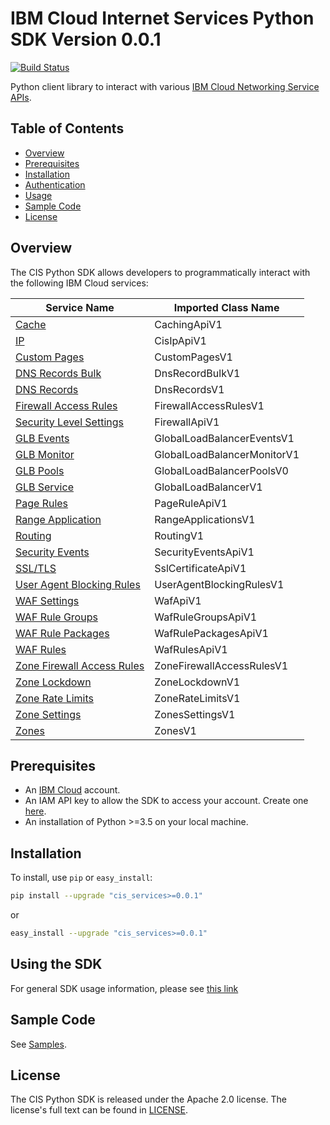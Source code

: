 # IBM Cloud Internet Services Python SDK Version 0.0.1

[![Build Status](https://travis.ibm.com/ibmcloud/cis-python-sdk.svg?token=rbgzvDpUs1FYz2haTgpg&branch=master)](https://travis.ibm.com/ibmcloud/cis-python-sdk)

Python client library to interact with various [IBM Cloud Networking Service APIs](https://cloud.ibm.com/apidocs?category=network).

## Table of Contents

* [Overview](#overview)
* [Prerequisites](#prerequisites)
* [Installation](#installation)
* [Authentication](#authentication)
* [Usage](#using-the-sdk)
* [Sample Code](#sample-code)
* [License](#license)

## Overview

The CIS Python SDK allows developers to programmatically interact with the following IBM Cloud services:

Service Name | Imported Class Name
--- | ---
[Cache](https://cloud.ibm.com/apidocs/cis/cache) | CachingApiV1
[IP](https://cloud.ibm.com/apidocs/cis/ip) | CisIpApiV1
[Custom Pages](https://cloud.ibm.com/apidocs/cis) | CustomPagesV1
[DNS Records Bulk](https://cloud.ibm.com/apidocs/cis/dnsrecords) | DnsRecordBulkV1
[DNS Records](https://cloud.ibm.com/apidocs/cis/dnsrecords) | DnsRecordsV1
[Firewall Access Rules](https://cloud.ibm.com/apidocs/cis/firewall-access-rule) | FirewallAccessRulesV1
[Security Level Settings](https://cloud.ibm.com/apidocs/cis/security-level-settings) | FirewallApiV1
[GLB Events](https://cloud.ibm.com/apidocs/cis/glb-events) | GlobalLoadBalancerEventsV1
[GLB Monitor](https://cloud.ibm.com/apidocs/cis/glb-monitor) | GlobalLoadBalancerMonitorV1
[GLB Pools](https://cloud.ibm.com/apidocs/cis/glb-pool) | GlobalLoadBalancerPoolsV0
[GLB Service](https://cloud.ibm.com/apidocs/cis/glb) | GlobalLoadBalancerV1
[Page Rules](https://cloud.ibm.com/apidocs/cis/page-rules) | PageRuleApiV1
[Range Application](https://cloud.ibm.com/apidocs/cis/range) | RangeApplicationsV1
[Routing](https://cloud.ibm.com/apidocs/cis/routing) | RoutingV1
[Security Events](https://cloud.ibm.com/apidocs/cis) | SecurityEventsApiV1
[SSL/TLS](https://cloud.ibm.com/apidocs/cis/tls) | SslCertificateApiV1
[User Agent Blocking Rules](https://cloud.ibm.com/apidocs/cis/user-agent-rules) | UserAgentBlockingRulesV1
[WAF Settings](https://cloud.ibm.com/apidocs/cis/waf) | WafApiV1
[WAF Rule Groups](https://cloud.ibm.com/apidocs/cis/waf-groups) | WafRuleGroupsApiV1
[WAF Rule Packages](https://cloud.ibm.com/apidocs/cis/waf-packages) | WafRulePackagesApiV1
[WAF Rules](https://cloud.ibm.com/apidocs/cis/waf-rules) | WafRulesApiV1
[Zone Firewall Access Rules](https://cloud.ibm.com/apidocs/cis/zone-firewall-access-rule) | ZoneFirewallAccessRulesV1
[Zone Lockdown](https://cloud.ibm.com/apidocs/cis/zone-lockdown) | ZoneLockdownV1
[Zone Rate Limits](https://cloud.ibm.com/apidocs/cis) | ZoneRateLimitsV1
[Zone Settings](https://cloud.ibm.com/apidocs/cis/zonesettings) | ZonesSettingsV1
[Zones](https://cloud.ibm.com/apidocs/cis/zones) | ZonesV1

## Prerequisites

[ibm-cloud-onboarding]: https://cloud.ibm.com/registration?target=%2Fdeveloper%2Fwatson&

* An [IBM Cloud][ibm-cloud-onboarding] account.
* An IAM API key to allow the SDK to access your account. Create one [here](https://cloud.ibm.com/iam/apikeys).
* An installation of Python >=3.5 on your local machine.

## Installation

To install, use `pip` or `easy_install`:

```bash
pip install --upgrade "cis_services>=0.0.1"
```

or

```bash
easy_install --upgrade "cis_services>=0.0.1"
```

## Using the SDK

For general SDK usage information, please see [this link](https://github.com/IBM/ibm-cloud-sdk-common/blob/master/README.md)

## Sample Code

See [Samples](Samples).

## License

The CIS Python SDK is released under the Apache 2.0 license. The license's full text can be found in [LICENSE](LICENSE).
